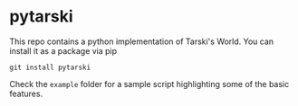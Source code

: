 # pytarski

This repo contains a python implementation of Tarski's World. You can install it as a package via pip

```[bash]
git install pytarski
```

Check the `example` folder for a sample script highlighting some of the basic features.

